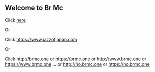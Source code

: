 ## Welcome to Br Mc

Click [here](https://jjazz.substack.com)

Or

Click https://www.jazzofjapan.com

Or

Click http://brmc.one or https://brmc.one or http://www.brmc.one or https://www.brmc.one ... or http://no.brmc.one or https://no.brmc.one

